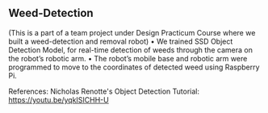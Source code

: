 ## Weed-Detection

(This is a part of a team project under Design Practicum Course where we built a weed-detection and removal robot)
• We trained SSD Object Detection Model, for real-time detection of weeds through the camera on the robot’s robotic arm.
• The robot’s mobile base and robotic arm were programmed to move to the coordinates of detected weed using Raspberry Pi.

References:
Nicholas Renotte's Object Detection Tutorial: https://youtu.be/yqkISICHH-U
